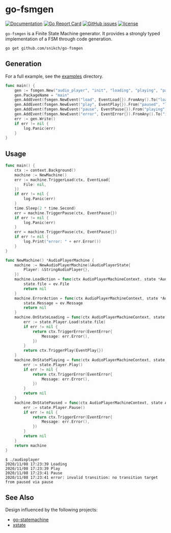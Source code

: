 # go-fsmgen
[![Documentation](https://godoc.org/github.com/snikch/go-fsmgen?status.svg)](http://godoc.org/github.com/snikch/go-fsmgen)
[![Go Report Card](https://goreportcard.com/badge/github.com/snikch/go-fsmgen)](https://goreportcard.com/report/github.com/snikch/go-fsmgen)
[![GitHub issues](https://img.shields.io/github/issues/snikch/go-fsmgen.svg)](https://github.com/snikch/go-fsmgen/issues)
[![license](https://img.shields.io/github/license/snikch/go-fsmgen.svg?maxAge=2592000)](https://github.com/snikch/go-fsmgen/blob/main/LICENSE)


`go-fsmgen` is a Finite State Machine generator. It provides a strongly typed implementation of a FSM through code generation.

```
go get github.com/snikch/go-fsmgen
```

## Generation

For a full example, see the [examples](./examples) directory.

```go
func main() {
	gen := fsmgen.New("audio_player", "init", "loading", "playing", "paused")
	gen.PackageName = "main"
	gen.AddEvent(fsmgen.NewEvent("load", EventLoad{}).FromAny().To("loading"))
	gen.AddEvent(fsmgen.NewEvent("play", EventPlay{}).From("paused", "loading").To("playing"))
	gen.AddEvent(fsmgen.NewEvent("pause", EventPause{}).From("playing").To("paused"))
	gen.AddEvent(fsmgen.NewEvent("error", EventError{}).FromAny().To("init"))
	err := gen.Write()
	if err != nil {
		log.Panic(err)
	}
}
```

## Usage

```go
func main() {
	ctx := context.Background()
	machine := NewMachine()
	err := machine.TriggerLoad(ctx, EventLoad{
		File: nil,
	})
	if err != nil {
		log.Panic(err)
	}
	time.Sleep(2 * time.Second)
	err = machine.TriggerPause(ctx, EventPause{})
	if err != nil {
		log.Panic(err)
	}
	err = machine.TriggerPause(ctx, EventPause{})
	if err != nil {
		log.Print("error: " + err.Error())
	}
}

func NewMachine() *AudioPlayerMachine {
	machine := NewAudioPlayerMachine(&AudioPlayerState{
		Player: &StringAudioPlayer{},
	})
	machine.LoadAction = func(ctx AudioPlayerMachineContext, state *AudioPlayerState, ev EventLoad) error {
		state.file = ev.File
		return nil
	}
	machine.ErrorAction = func(ctx AudioPlayerMachineContext, state *AudioPlayerState, ev EventError) error {
		state.Message = ev.Message
		return nil
	}
	machine.OnStateLoading = func(ctx AudioPlayerMachineContext, state AudioPlayerState) error {
		err := state.Player.Load(state.file)
		if err != nil {
			return ctx.TriggerError(EventError{
				Message: err.Error(),
			})
		}
		return ctx.TriggerPlay(EventPlay{})
	}
	machine.OnStatePlaying = func(ctx AudioPlayerMachineContext, state AudioPlayerState) error {
		err := state.Player.Play()
		if err != nil {
			return ctx.TriggerError(EventError{
				Message: err.Error(),
			})
		}
		return nil
	}
	machine.OnStatePaused = func(ctx AudioPlayerMachineContext, state AudioPlayerState) error {
		err := state.Player.Pause()
		if err != nil {
			return ctx.TriggerError(EventError{
				Message: err.Error(),
			})
		}
		return nil
	}
	return machine
}
```

```
$ ./audioplayer
2020/11/08 17:23:39 Loading
2020/11/08 17:23:39 Play
2020/11/08 17:23:41 Pause
2020/11/08 17:23:41 error: invalid transition: no transition target from paused via pause
```
## See Also

Design influenced by the following projects:

* [go-statemachine](https://github.com/filecoin-project/go-statemachine/tree/master/fsm)
* [xstate](https://xstate.js.org/)
